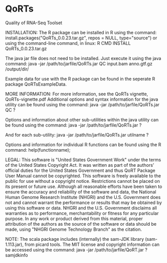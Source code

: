 QoRTs
=====

Quality of RNA-Seq Toolset

INSTALLATION:
The R package can be installed in R using the command:
install.packages("QoRTs_0.0.23.tar.gz", repos = NULL, type="source")
or using the command-line command, in linux:
R CMD INSTALL QoRTs_0.0.23.tar.gz

The java jar file does not need to be installed.
Just execute it using the java command:
java -jar /path/to/jarfile/QoRTs.jar QC input.bam anno.gtf.gz /output/dir/

Example data for use with the R package can be found in the seperate R
package QoRTsExampleData.

MORE INFORMATION:
For more information, see the QoRTs vignette, QoRTs-vignette.pdf
Additional options and syntax information for the java utility can be
found using the command:
java -jar /path/to/jarfile/QoRTs.jar QC ?

Options and information about other sub-utilities within the java utility
can be found using the command:
java -jar /path/to/jarfile/QoRTs.jar ?

And for each sub-utility:
java -jar /path/to/jarfile/QoRTs.jar utilname ?

Options and information for individual R functions can be found using
the R command:
help(functionname);

LEGAL:
This software is "United States Government Work" under the terms of the United
States Copyright Act. It was written as part of the authors’ official duties
for the United States Government and thus QoRT Package User Manual cannot be
copyrighted. This software is freely available to the public for use without a
copyright notice. Restrictions cannot be placed on its present or future use.
Although all reasonable efforts have been taken to ensure the accuracy and
reliability of the software and data, the National Human Genome Research
Institute (NHGRI) and the U.S. Government does not and cannot warrant the
performance or results that may be obtained by using this software or data.
NHGRI and the U.S. Government disclaims all warranties as to performance,
merchantability or fitness for any particular purpose.
In any work or product derived from this material, proper attribution of the
authors as the source of the software or data should be made, using "NHGRI
Genome Technology Branch" as the citation.

NOTE: The scala package includes (internally) the sam-JDK library
(sam-1.113.jar), from picard tools. The MIT license and copyright
information can be accessed using the command:
java -jar /path/to/jarfile/QoRT.jar ? samjdkinfo
